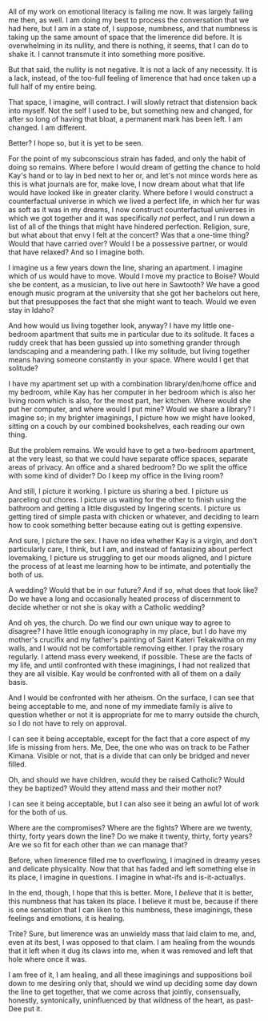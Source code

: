 ---
---

All of my work on emotional literacy is failing me now. It was largely failing me then, as well. I am doing my best to process the conversation that we had here, but I am in a state of, I suppose, numbness, and that numbness is taking up the same amount of space that the limerence did before. It is overwhelming in its nullity, and there is nothing, it seems, that I can do to shake it. I cannot transmute it into something more positive.

But that said, the nullity is not negative. It is not a lack of any necessity. It is a lack, instead, of the too-full feeling of limerence that had once taken up a full half of my entire being.

That space, I imagine, will contract. I will slowly retract that distension back into myself. Not the self I used to be, but something new and changed, for after so long of having that bloat, a permanent mark has been left. I am changed. I am different.

Better? I hope so, but it is yet to be seen.

For the point of my subconscious strain has faded, and only the habit of doing so remains. Where before I would dream of getting the chance to hold Kay's hand or to lay in bed next to her or, and let's not mince words here as this is what journals are for, make love, I now dream about what that life would have looked like in greater clarity. Where before I would construct a counterfactual universe in which we lived a perfect life, in which her fur was as soft as it was in my dreams, I now construct counterfactual universes in which we got together and it was specifically *not* perfect, and I run down a list of all of the things that might have hindered perfection. Religion, sure, but what about that envy I felt at the concert? Was that a one-time thing? Would that have carried over? Would I be a possessive partner, or would that have relaxed? And so I imagine both.

I imagine us a few years down the line, sharing an apartment. I imagine which of us would have to move. Would I move my practice to Boise? Would she be content, as a musician, to live out here in Sawtooth? We have a good enough music program at the university that she got her bachelors out here, but that presupposes the fact that she might want to teach. Would we even stay in Idaho?

And how would us living together look, anyway? I have my little one-bedroom apartment that suits me in particular due to its solitude. It faces a ruddy creek that has been gussied up into something grander through landscaping and a meandering path. I like my solitude, but living together means having someone constantly in your space. Where would I get that solitude?

I have my apartment set up with a combination library/den/home office and my bedroom, while Kay has her computer in her bedroom which is also her living room which is also, for the most part, her kitchen. Where would she put her computer, and where would I put mine? Would we share a library? I imagine so; in my brighter imaginings, I picture how we might have looked, sitting on a couch by our combined bookshelves, each reading our own thing.

But the problem remains. We would have to get a two-bedroom apartment, at the very least, so that we could have separate office spaces, separate areas of privacy. An office and a shared bedroom? Do we split the office with some kind of divider? Do I keep my office in the living room?

And still, I picture it working. I picture us sharing a bed. I picture us parceling out chores. I picture us waiting for the other to finish using the bathroom and getting a little disgusted by lingering scents. I picture us getting tired of simple pasta with chicken or whatever, and deciding to learn how to cook something better because eating out is getting expensive.

And sure, I picture the sex. I have no idea whether Kay is a virgin, and don't particularly care, I think, but I am, and instead of fantasizing about perfect lovemaking, I picture us struggling to get our moods aligned, and I picture the process of at least me learning how to be intimate, and potentially the both of us.

A wedding? Would that be in our future? And if so, what does that look like? Do we have a long and occasionally heated process of discernment to decide whether or not she is okay with a Catholic wedding?

And oh yes, the church. Do we find our own unique way to agree to disagree? I have little enough iconography in my place, but I do have my mother's crucifix and my father's painting of Saint Kateri Tekakwitha on my walls, and I would not be comfortable removing either. I pray the rosary regularly. I attend mass every weekend, if possible. These are the facts of my life, and until confronted with these imaginings, I had not realized that they are all visible. Kay would be confronted with all of them on a daily basis.

And I would be confronted with her atheism. On the surface, I can see that being acceptable to me, and none of my immediate family is alive to question whether or not it is appropriate for me to marry outside the church, so I do not have to rely on approval.

I can see it being acceptable, except for the fact that a core aspect of my life is missing from hers. Me, Dee, the one who was on track to be Father Kimana. Visible or not, that is a divide that can only be bridged and never filled.

Oh, and should we have children, would they be raised Catholic? Would they be baptized? Would they attend mass and their mother not?

I can see it being acceptable, but I can also see it being an awful lot of work for the both of us.

Where are the compromises? Where are the fights? Where are we twenty, thirty, forty years down the line? Do we make it twenty, thirty, forty years? Are we so fit for each other than we can manage that?

Before, when limerence filled me to overflowing, I imagined in dreamy yeses and delicate physicality. Now that that has faded and left something else in its place, I imagine in questions. I imagine in what-ifs and is-it-actuallys.

In the end, though, I hope that this is better. More, I *believe* that it is better, this numbness that has taken its place. I believe it must be, because if there is one sensation that I can liken to this numbness, these imaginings, these feelings and emotions, it is healing.

Trite? Sure, but limerence was an unwieldy mass that laid claim to me, and, even at its best, I was opposed to that claim. I am healing from the wounds that it left when it dug its claws into me, when it was removed and left that hole where once it was.

I am free of it, I am healing, and all these imaginings and suppositions boil down to me desiring only that, should we wind up deciding some day down the line to get together, that we come across that jointly, consensually, honestly, syntonically, uninfluenced by that wildness of the heart, as past-Dee put it.
